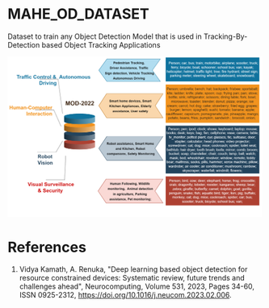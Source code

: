 # MAHE_OD_DATASET
Dataset to train any Object Detection Model that is used in Tracking-By-Detection based Object Tracking Applications
<p align="center">
   <img src="https://github.com/VidyaKamath1089/MAHE_OD_DATASET/blob/main/trackapps.png" >
</p>

# References 
1. Vidya Kamath, A. Renuka, "Deep learning based object detection for resource constrained devices: Systematic review, future trends and challenges ahead", Neurocomputing, Volume 531, 2023, Pages 34-60, ISSN 0925-2312, https://doi.org/10.1016/j.neucom.2023.02.006.
